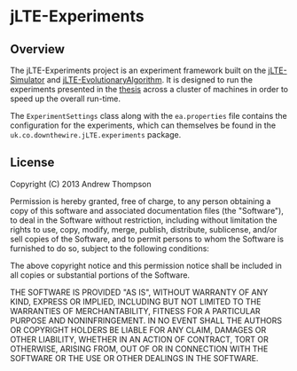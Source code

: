 # jLTE-Experiments

## Overview 

The jLTE-Experiments project is an experiment framework built on the
[jLTE-Simulator][1] and [jLTE-EvolutionaryAlgorithm][2]. It is
designed to run the experiments presented in the [thesis][3] across a
cluster of machines in order to speed up the overall run-time. 

The `ExperimentSettings` class along with the `ea.properties` file
contains the configuration for the experiments, which can themselves
be found in the `uk.co.downthewire.jLTE.experiments` package. 

## License

Copyright (C) 2013 Andrew Thompson

Permission is hereby granted, free of charge, to any person obtaining
a copy of this software and associated documentation files (the
"Software"), to deal in the Software without restriction, including
without limitation the rights to use, copy, modify, merge, publish,
distribute, sublicense, and/or sell copies of the Software, and to
permit persons to whom the Software is furnished to do so, subject to
the following conditions:

The above copyright notice and this permission notice shall be
included in all copies or substantial portions of the Software.

THE SOFTWARE IS PROVIDED "AS IS", WITHOUT WARRANTY OF ANY KIND,
EXPRESS OR IMPLIED, INCLUDING BUT NOT LIMITED TO THE WARRANTIES OF
MERCHANTABILITY, FITNESS FOR A PARTICULAR PURPOSE AND NONINFRINGEMENT.
IN NO EVENT SHALL THE AUTHORS OR COPYRIGHT HOLDERS BE LIABLE FOR ANY
CLAIM, DAMAGES OR OTHER LIABILITY, WHETHER IN AN ACTION OF CONTRACT,
TORT OR OTHERWISE, ARISING FROM, OUT OF OR IN CONNECTION WITH THE
SOFTWARE OR THE USE OR OTHER DEALINGS IN THE SOFTWARE.



[1]:http://downthewire.co.uk/projects/jLTE-Simulator/
[2]:http://downthewire.co.uk/projects/jLTE-EvolutionaryAlgorithm/
[3]:http://downthewire.co.uk/projects/thesis/
